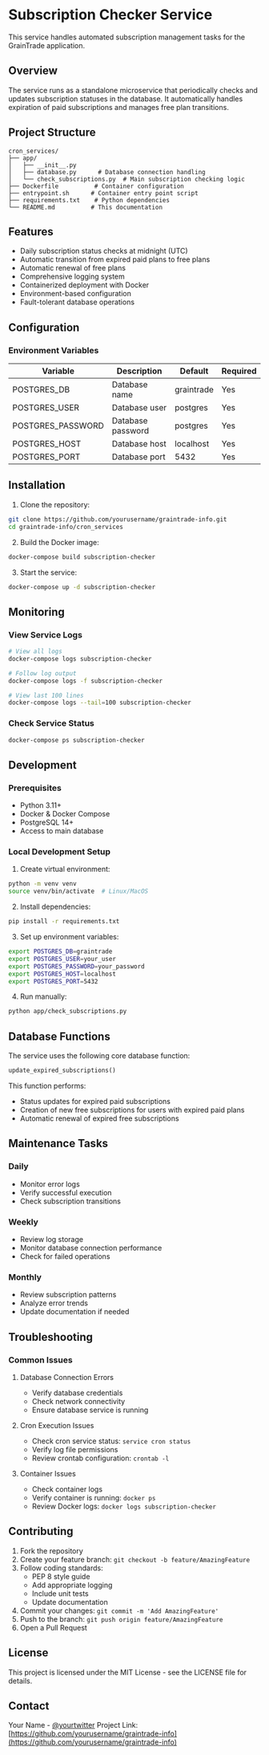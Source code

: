 # Subscription Checker Service

This service handles automated subscription management tasks for the GrainTrade application.

## Overview

The service runs as a standalone microservice that periodically checks and updates subscription statuses in the database. It automatically handles expiration of paid subscriptions and manages free plan transitions.

## Project Structure

```
cron_services/
├── app/
│   ├── __init__.py
│   ├── database.py      # Database connection handling
│   └── check_subscriptions.py  # Main subscription checking logic
├── Dockerfile          # Container configuration
├── entrypoint.sh      # Container entry point script
├── requirements.txt    # Python dependencies
└── README.md          # This documentation
```

## Features

- Daily subscription status checks at midnight (UTC)
- Automatic transition from expired paid plans to free plans
- Automatic renewal of free plans
- Comprehensive logging system
- Containerized deployment with Docker
- Environment-based configuration
- Fault-tolerant database operations

## Configuration

### Environment Variables

| Variable | Description | Default | Required |
|----------|-------------|---------|----------|
| POSTGRES_DB | Database name | graintrade | Yes |
| POSTGRES_USER | Database user | postgres | Yes |
| POSTGRES_PASSWORD | Database password | postgres | Yes |
| POSTGRES_HOST | Database host | localhost | Yes |
| POSTGRES_PORT | Database port | 5432 | Yes |

## Installation

1. Clone the repository:
```bash
git clone https://github.com/yourusername/graintrade-info.git
cd graintrade-info/cron_services
```

2. Build the Docker image:
```bash
docker-compose build subscription-checker
```

3. Start the service:
```bash
docker-compose up -d subscription-checker
```

## Monitoring

### View Service Logs

```bash
# View all logs
docker-compose logs subscription-checker

# Follow log output
docker-compose logs -f subscription-checker

# View last 100 lines
docker-compose logs --tail=100 subscription-checker
```

### Check Service Status

```bash
docker-compose ps subscription-checker
```

## Development

### Prerequisites

- Python 3.11+
- Docker & Docker Compose
- PostgreSQL 14+
- Access to main database

### Local Development Setup

1. Create virtual environment:
```bash
python -m venv venv
source venv/bin/activate  # Linux/MacOS
```

2. Install dependencies:
```bash
pip install -r requirements.txt
```

3. Set up environment variables:
```bash
export POSTGRES_DB=graintrade
export POSTGRES_USER=your_user
export POSTGRES_PASSWORD=your_password
export POSTGRES_HOST=localhost
export POSTGRES_PORT=5432
```

4. Run manually:
```bash
python app/check_subscriptions.py
```

## Database Functions

The service uses the following core database function:

```sql
update_expired_subscriptions()
```

This function performs:
- Status updates for expired paid subscriptions
- Creation of new free subscriptions for users with expired paid plans
- Automatic renewal of expired free subscriptions

## Maintenance Tasks

### Daily
- Monitor error logs
- Verify successful execution
- Check subscription transitions

### Weekly
- Review log storage
- Monitor database connection performance
- Check for failed operations

### Monthly
- Review subscription patterns
- Analyze error trends
- Update documentation if needed

## Troubleshooting

### Common Issues

1. Database Connection Errors
   - Verify database credentials
   - Check network connectivity
   - Ensure database service is running

2. Cron Execution Issues
   - Check cron service status: `service cron status`
   - Verify log file permissions
   - Review crontab configuration: `crontab -l`

3. Container Issues
   - Check container logs
   - Verify container is running: `docker ps`
   - Review Docker logs: `docker logs subscription-checker`

## Contributing

1. Fork the repository
2. Create your feature branch: `git checkout -b feature/AmazingFeature`
3. Follow coding standards:
   - PEP 8 style guide
   - Add appropriate logging
   - Include unit tests
   - Update documentation
4. Commit your changes: `git commit -m 'Add AmazingFeature'`
5. Push to the branch: `git push origin feature/AmazingFeature`
6. Open a Pull Request

## License

This project is licensed under the MIT License - see the LICENSE file for details.

## Contact

Your Name - [@yourtwitter](https://twitter.com/yourtwitter)
Project Link: [https://github.com/yourusername/graintrade-info](https://github.com/yourusername/graintrade-info)